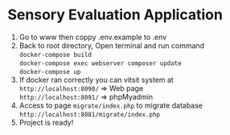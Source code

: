  # Sensory Evaluation Application
 1. Go to www then coppy .env.example to .env
 2. Back to root directory, Open terminal and run command<br/>
 	`docker-compose build`<br/>
 	`docker-compose exec webserver composer update`<br/>
	`docker-compose up`
 3. If docker ran correctly you can vitsit system at<br/>
	`http://localhost:8090/` => Web page<br/>
	`http://localhost:8091/` => phpMyadmin
 4. Access to page `migrate/index.php` to migrate database<br/>
	`http://localhost:8081/migrate/index.php`
 5. Project is ready!
